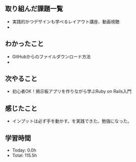 ## 取り組んだ課題一覧
- 実践的かつデザインも学べるレイアウト講座、動画視聴
- 
## わかったこと
- GitHubからのファイルダウンロード方法
- 
## 次やること
- 初心者OK！掲示板アプリを作りながら学ぶRuby on Rails入門
## 感じたこと
- インプットは必ず手を動かす。を実践できた。勉強になった。
## 学習時間
- Today: 0.0h
- Total: 115.5h
